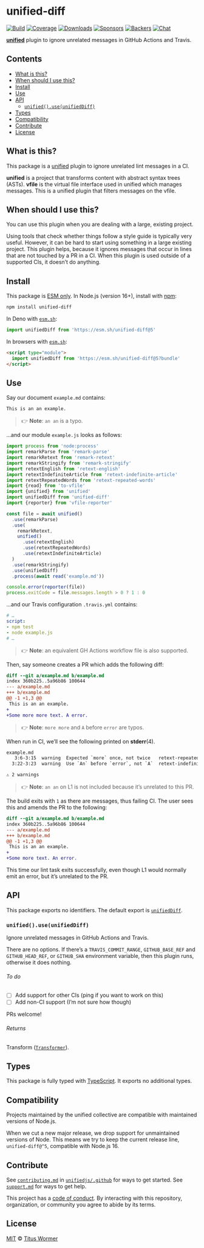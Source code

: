 # unified-diff

[![Build][build-badge]][build]
[![Coverage][coverage-badge]][coverage]
[![Downloads][downloads-badge]][downloads]
[![Sponsors][sponsors-badge]][collective]
[![Backers][backers-badge]][collective]
[![Chat][chat-badge]][chat]

**[unified][]** plugin to ignore unrelated messages in GitHub Actions and
Travis.

## Contents

*   [What is this?](#what-is-this)
*   [When should I use this?](#when-should-i-use-this)
*   [Install](#install)
*   [Use](#use)
*   [API](#api)
    *   [`unified().use(unifiedDiff)`](#unifieduseunifieddiff)
*   [Types](#types)
*   [Compatibility](#compatibility)
*   [Contribute](#contribute)
*   [License](#license)

## What is this?

This package is a [unified][] plugin to ignore unrelated lint messages in a CI.

**unified** is a project that transforms content with abstract syntax trees
(ASTs).
**vfile** is the virtual file interface used in unified which manages messages.
This is a unified plugin that filters messages on the vfile.

## When should I use this?

You can use this plugin when you are dealing with a large, existing project.

Using tools that check whether things follow a style guide is typically very
useful.
However, it can be hard to start using something in a large existing project.
This plugin helps, because it ignores messages that occur in lines that are not
touched by a PR in a CI.
When this plugin is used outside of a supported CIs, it doesn’t do anything.

## Install

This package is [ESM only][esm].
In Node.js (version 16+), install with [npm][]:

```sh
npm install unified-diff
```

In Deno with [`esm.sh`][esmsh]:

```js
import unifiedDiff from 'https://esm.sh/unified-diff@5'
```

In browsers with [`esm.sh`][esmsh]:

```html
<script type="module">
  import unifiedDiff from 'https://esm.sh/unified-diff@5?bundle'
</script>
```

## Use

Say our document `example.md` contains:

```markdown
This is an an example.
```

> 👉 **Note**: `an an` is a typo.

…and our module `example.js` looks as follows:

```js
import process from 'node:process'
import remarkParse from 'remark-parse'
import remarkRetext from 'remark-retext'
import remarkStringify from 'remark-stringify'
import retextEnglish from 'retext-english'
import retextIndefiniteArticle from 'retext-indefinite-article'
import retextRepeatedWords from 'retext-repeated-words'
import {read} from 'to-vfile'
import {unified} from 'unified'
import unifiedDiff from 'unified-diff'
import {reporter} from 'vfile-reporter'

const file = await unified()
  .use(remarkParse)
  .use(
    remarkRetext,
    unified()
      .use(retextEnglish)
      .use(retextRepeatedWords)
      .use(retextIndefiniteArticle)
  )
  .use(remarkStringify)
  .use(unifiedDiff)
  .process(await read('example.md'))

console.error(reporter(file))
process.exitCode = file.messages.length > 0 ? 1 : 0
```

…and our Travis configuration `.travis.yml` contains:

```yml
# …
script:
- npm test
- node example.js
# …
```

> 👉 **Note**: an equivalent GH Actions workflow file is also supported.

Then, say someone creates a PR which adds the following diff:

```diff
diff --git a/example.md b/example.md
index 360b225..5a96b86 100644
--- a/example.md
+++ b/example.md
@@ -1 +1,3 @@
 This is an an example.
+
+Some more more text. A error.
```

> 👉 **Note**: `more more` and `A` before `error` are typos.

When run in CI, we’ll see the following printed on **stderr**(4).

```txt
example.md
   3:6-3:15  warning  Expected `more` once, not twice   retext-repeated-words      retext-repeated-words
  3:22-3:23  warning  Use `An` before `error`, not `A`  retext-indefinite-article  retext-indefinite-article

⚠ 2 warnings
```

> 👉 **Note**: `an an` on L1 is not included because it’s unrelated to this PR.

The build exits with `1` as there are messages, thus failing CI.
The user sees this and amends the PR to the following:

```diff
diff --git a/example.md b/example.md
index 360b225..5a96b86 100644
--- a/example.md
+++ b/example.md
@@ -1 +1,3 @@
 This is an an example.
+
+Some more text. An error.
```

This time our lint task exits successfully, even though L1 would normally emit
an error, but it’s unrelated to the PR.

## API

This package exports no identifiers.
The default export is [`unifiedDiff`][api-unified-diff].

### `unified().use(unifiedDiff)`

Ignore unrelated messages in GitHub Actions and Travis.

There are no options.
If there’s a `TRAVIS_COMMIT_RANGE`, `GITHUB_BASE_REF` and `GITHUB_HEAD_REF`, or
`GITHUB_SHA` environment variable, then this plugin runs, otherwise it does
nothing.

###### To do

*   [ ] Add support for other CIs (ping if you want to work on this)
*   [ ] Add non-CI support (I’m not sure how though)

PRs welcome!

###### Returns

Transform ([`Transformer`][transformer]).

## Types

This package is fully typed with [TypeScript][].
It exports no additional types.

## Compatibility

Projects maintained by the unified collective are compatible with maintained
versions of Node.js.

When we cut a new major release, we drop support for unmaintained versions of
Node.
This means we try to keep the current release line, `unified-diff@^5`,
compatible with Node.js 16.

## Contribute

See [`contributing.md`][contributing] in [`unifiedjs/.github`][health] for ways
to get started.
See [`support.md`][support] for ways to get help.

This project has a [code of conduct][coc].
By interacting with this repository, organization, or community you agree to
abide by its terms.

## License

[MIT][license] © [Titus Wormer][author]

<!-- Definitions -->

[build-badge]: https://github.com/unifiedjs/unified-diff/workflows/main/badge.svg

[build]: https://github.com/unifiedjs/unified-diff/actions

[coverage-badge]: https://img.shields.io/codecov/c/github/unifiedjs/unified-diff.svg

[coverage]: https://codecov.io/github/unifiedjs/unified-diff

[downloads-badge]: https://img.shields.io/npm/dm/unified-diff.svg

[downloads]: https://www.npmjs.com/package/unified-diff

[sponsors-badge]: https://opencollective.com/unified/sponsors/badge.svg

[backers-badge]: https://opencollective.com/unified/backers/badge.svg

[collective]: https://opencollective.com/unified

[chat-badge]: https://img.shields.io/badge/chat-discussions-success.svg

[chat]: https://github.com/unifiedjs/unified/discussions

[npm]: https://docs.npmjs.com/cli/install

[esm]: https://gist.github.com/sindresorhus/a39789f98801d908bbc7ff3ecc99d99c

[esmsh]: https://esm.sh

[typescript]: https://www.typescriptlang.org

[health]: https://github.com/unifiedjs/.github

[contributing]: https://github.com/unifiedjs/.github/blob/main/contributing.md

[support]: https://github.com/unifiedjs/.github/blob/main/support.md

[coc]: https://github.com/unifiedjs/.github/blob/main/code-of-conduct.md

[license]: license

[author]: https://wooorm.com

[unified]: https://github.com/unifiedjs/unified

[transformer]: https://github.com/unifiedjs/unified?tab=readme-ov-file#transformer

[api-unified-diff]: #unifieduseunifieddiff

